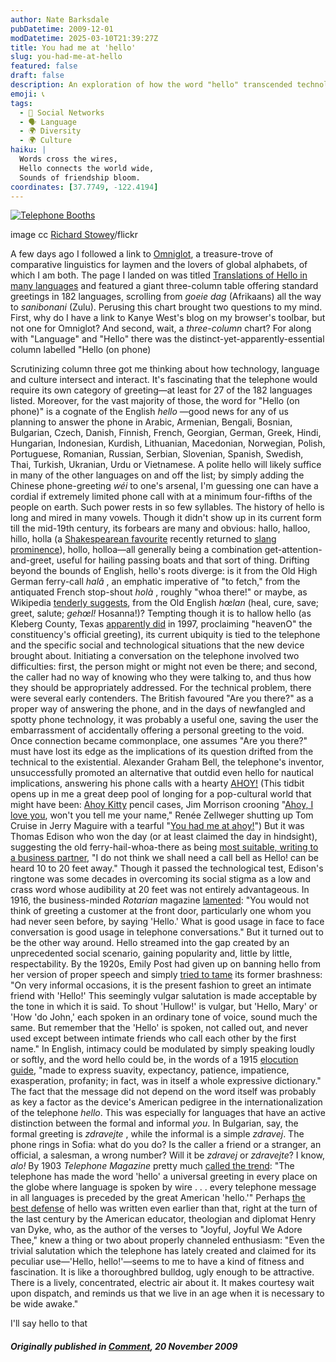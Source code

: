 ```yaml
---
author: Nate Barksdale
pubDatetime: 2009-12-01
modDatetime: 2025-03-10T21:39:27Z
title: You had me at 'hello'
slug: you-had-me-at-hello
featured: false
draft: false
description: An exploration of how the word "hello" transcended technology and culture through the evolution of telephonic communication.
emoji: 📞
tags:
  - 📱 Social Networks
  - 🗣️ Language
  - 🌍 Diversity
  - 🌍 Culture
haiku: |
  Words cross the wires,  
  Hello connects the world wide,  
  Sounds of friendship bloom.
coordinates: [37.7749, -122.4194]
---
```


[![Telephone Booths](@assets/images/telephones.jpg)](@assets/images/telephones.jpg)

image cc [Richard Stowey](http://www.flickr.com/photos/richardstowey/)/flickr

A few days ago I followed a link to [Omniglot](http://omniglot.com/index.htm), a treasure-trove of comparative linguistics for laymen and the lovers of global alphabets, of which I am both. The page I landed on was titled [Translations of Hello in many languages](http://omniglot.com/language/phrases/hello.htm) and featured a giant three-column table offering standard greetings in 182 languages, scrolling from _goeie dag_ (Afrikaans) all the way to _sanibonani_ (Zulu). Perusing this chart brought two questions to my mind. First, why do I have a link to Kanye West's blog on my browser's toolbar, but not one for Omniglot? And second, wait, a _three-column_ chart? For along with "Language" and "Hello" there was the distinct-yet-apparently-essential column labelled "Hello (on phone)

Scrutinizing column three got me thinking about how technology, language and culture intersect and interact. It's fascinating that the telephone would require its own category of greeting—at least for 27 of the 182 languages listed. Moreover, for the vast majority of those, the word for "Hello (on phone)" is a cognate of the English _hello_ —good news for any of us planning to answer the phone in Arabic, Armenian, Bengali, Bosnian, Bulgarian, Czech, Danish, Finnish, French, Georgian, German, Greek, Hindi, Hungarian, Indonesian, Kurdish, Lithuanian, Macedonian, Norwegian, Polish, Portuguese, Romanian, Russian, Serbian, Slovenian, Spanish, Swedish, Thai, Turkish, Ukranian, Urdu or Vietnamese. A polite hello will likely suffice in many of the other languages on and off the list; by simply adding the Chinese phone-greeting _wéi_ to one's arsenal, I'm guessing one can have a cordial if extremely limited phone call with at a minimum four-fifths of the people on earth. Such power rests in so few syllables. The history of hello is long and mired in many vowels. Though it didn't show up in its current form till the mid-19th century, its forbears are many and obvious: hallo, halloo, hillo, holla (a [Shakespearean favourite](http://www.rhymezone.com/r/ss.cgi?q=holla&mode=k) recently returned to [slang prominence](http://www.urbandictionary.com/define.php?term=holla)), hollo, holloa—all generally being a combination get-attention-and-greet, useful for hailing passing boats and that sort of thing. Drifting beyond the bounds of English, hello's roots diverge: is it from the Old High German ferry-call _halâ_ , an emphatic imperative of "to fetch," from the antiquated French stop-shout _holà_ , roughly "whoa there!" or maybe, as Wikipedia [tenderly suggests](http://en.wikipedia.org/wiki/Hello#Hallo), from the Old English _hœlan_ (heal, cure, save; greet, salute; _gehœl!_ Hosanna!)? Tempting though it is to hallow hello (as Kleberg County, Texas [apparently did](http://heaveno.com/resolution.htm) in 1997, proclaiming "heavenO" the constituency's official greeting), its current ubiquity is tied to the telephone and the specific social and technological situations that the new device brought about. Initiating a conversation on the telephone involved two difficulties: first, the person might or might not even be there; and second, the caller had no way of knowing who they were talking to, and thus how they should be appropriately addressed. For the technical problem, there were several early contenders. The British favoured "Are you there?" as a proper way of answering the phone, and in the days of newfangled and spotty phone technology, it was probably a useful one, saving the user the embarrassment of accidentally offering a personal greeting to the void. Once connection became commonplace, one assumes "Are you there?" must have lost its edge as the implications of its question drifted from the technical to the existential. Alexander Graham Bell, the telephone's inventor, unsuccessfully promoted an alternative that outdid even hello for nautical implications, answering his phone calls with a hearty [AHOY!](http://www.npr.org/programs/lnfsound/stories/990319.stories.html) (This tidbit opens up in me a great deep pool of longing for a pop-cultural world that might have been: [Ahoy Kitty](http://www.sanrio.com/) pencil cases, Jim Morrison crooning "[Ahoy, I love you](http://www.youtube.com/watch?v=hzM71scYw0M), won't you tell me your name," Renée Zellweger shutting up Tom Cruise in Jerry Maguire with a tearful "[You had me at ahoy!](http://www.youtube.com/watch?v=NpWAlvWNZj0&feature=related)") But it was Thomas Edison who won the day (or at least claimed the day in hindsight), suggesting the old ferry-hail-whoa-there as being [most suitable, writing to a business partner](http://www.collectorcafe.com/article_archive.asp?article=800&id=1507), "I do not think we shall need a call bell as Hello! can be heard 10 to 20 feet away." Though it passed the technological test, Edison's ringtone was some decades in overcoming its social stigma as a low and crass word whose audibility at 20 feet was not entirely advantageous. In 1916, the business-minded _Rotarian_ magazine [lamented](http://books.google.com/books?id=fVgEAAAAMBAJ&pg=PA553&lpg=PA554&dq=telephone+greetings+hello&lr=&as_drrb_is=b&as_minm_is=0&as_miny_is=1499&as_maxm_is=0&as_maxy_is=1925&num=100&as_brr=1&output=html): "You would not think of greeting a customer at the front door, particularly one whom you had never seen before, by saying 'Hello.' What is good usage in face to face conversation is good usage in telephone conversations." But it turned out to be the other way around. Hello streamed into the gap created by an unprecedented social scenario, gaining popularity and, little by little, respectability. By the 1920s, Emily Post had given up on banning hello from her version of proper speech and simply [tried to tame](http://books.google.com/books?pg=PA19&dq=emily+post+hello&client=firefox-a&id=HhAYAAAAIAAJ#v=onepage&q=&f=false) its former brashness: "On very informal occasions, it is the present fashion to greet an intimate friend with 'Hello!' This seemingly vulgar salutation is made acceptable by the tone in which it is said. To shout 'Hullow!' is vulgar, but 'Hello, Mary' or 'How 'do John,' each spoken in an ordinary tone of voice, sound much the same. But remember that the 'Hello' is spoken, not called out, and never used except between intimate friends who call each other by the first name." In English, intimacy could be modulated by simply speaking loudly or softly, and the word hello could be, in the words of a 1915 [elocution guide](http://books.google.com/books?pg=PA578&dq=telephone+greetings+hello&lr=&as_drrb_is=b&as_minm_is=0&as_miny_is=1499&as_maxm_is=0&as_maxy_is=1925&id=bH9ZAAAAMAAJ&num=100&as_brr=1&output=html), "made to express suavity, expectancy, patience, impatience, exasperation, profanity; in fact, was in itself a whole expressive dictionary." The fact that the message did not depend on the word itself was probably as key a factor as the device's American pedigree in the internationalization of the telephone _hello_. This was especially for languages that have an active distinction between the formal and informal _you_. In Bulgarian, say, the formal greeting is _zdravejte_ , while the informal is a simple _zdravej_. The phone rings in Sofia: what do you do? Is the caller a friend or a stranger, an official, a salesman, a wrong number? Will it be _zdravej_ or _zdravejte_? I know, _alo!_ By 1903 _Telephone Magazine_ pretty much [called the trend](http://books.google.com/books?pg=PA193&dq=telephone+greetings+hello&lr=&as_drrb_is=b&as_minm_is=0&as_miny_is=1499&as_maxm_is=0&as_maxy_is=1925&id=p1lKAAAAMAAJ&num=100&as_brr=1&output=html): "The telephone has made the word 'hello' a universal greeting in every place on the globe where language is spoken by wire . . . every telephone message in all languages is preceded by the great American 'hello.'" Perhaps [the best defense](http://books.google.com/books?pg=PA4&vq=telephone&dq=telephone+etiquette+hello&id=hTgCAAAAYAAJ&as_brr=1&output=html) of hello was written even earlier than that, right at the turn of the last century by the American educator, theologian and diplomat Henry van Dyke, who, as the author of the verses to "Joyful, Joyful We Adore Thee," knew a thing or two about properly channeled enthusiasm: "Even the trivial salutation which the telephone has lately created and claimed for its peculiar use—'Hello, hello!'—seems to me to have a kind of fitness and fascination. It is like a thoroughbred bulldog, ugly enough to be attractive. There is a lively, concentrated, electric air about it. It makes courtesy wait upon dispatch, and reminds us that we live in an age when it is necessary to be wide awake."

I'll say hello to that

##### Originally published in [_Comment_](http://www.cardus.ca/comment/article/1244/), 20 November 2009
